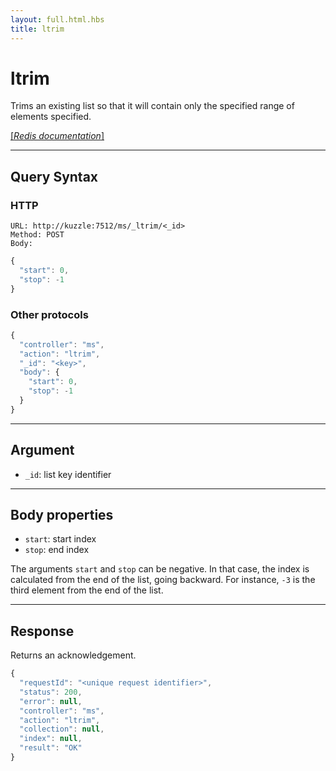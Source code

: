```yaml
---
layout: full.html.hbs
title: ltrim
---
```


# ltrim

<SinceBadge version="1.0.0" />

Trims an existing list so that it will contain only the specified range of elements specified.

[[_Redis documentation_]](https://redis.io/commands/ltrim)

---

## Query Syntax

### HTTP

```http
URL: http://kuzzle:7512/ms/_ltrim/<_id>
Method: POST
Body:
```

```js
{
  "start": 0,
  "stop": -1
}
```

### Other protocols

```js
{
  "controller": "ms",
  "action": "ltrim",
  "_id": "<key>",
  "body": {
    "start": 0,
    "stop": -1
  }
}
```

---

## Argument

- `_id`: list key identifier

---

## Body properties

- `start`: start index
- `stop`: end index

The arguments `start` and `stop` can be negative. In that case, the index is calculated from the end of the list, going backward. For instance, `-3` is the third element from the end of the list.

---

## Response

Returns an acknowledgement.

```javascript
{
  "requestId": "<unique request identifier>",
  "status": 200,
  "error": null,
  "controller": "ms",
  "action": "ltrim",
  "collection": null,
  "index": null,
  "result": "OK"
}
```
